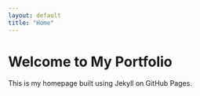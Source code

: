 ```yaml
---
layout: default
title: "Home"
---
```


<h1>Welcome to My Portfolio</h1>
<p>This is my homepage built using Jekyll on GitHub Pages.</p>
